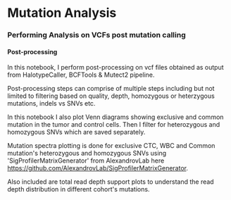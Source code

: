 # Mutation Analysis

### Performing Analysis on VCFs post mutation calling

#### Post-processing
In this notebook, I perform post-processing on vcf files obtained as output from HalotypeCaller, BCFTools & Mutect2 pipeline. 

Post-processing steps can comprise of multiple steps including but not limited to filtering based on quality, depth, homozygous or heterzygous mutations, indels vs SNVs etc. 

In this notebook I also plot Venn diagrams showing exclusive and common mutation in the tumor and control cells. Then I filter for heterozygous and homozygous SNVs which are saved separately. 

Mutation spectra plotting is done for exclusive CTC, WBC and Common mutation's heterozygous and homozygous SNVs using 'SigProfilerMatrixGenerator' from AlexandrovLab here https://github.com/AlexandrovLab/SigProfilerMatrixGenerator.

Also included are total read depth support plots to understand the read depth distribution in different cohort's mutations.
